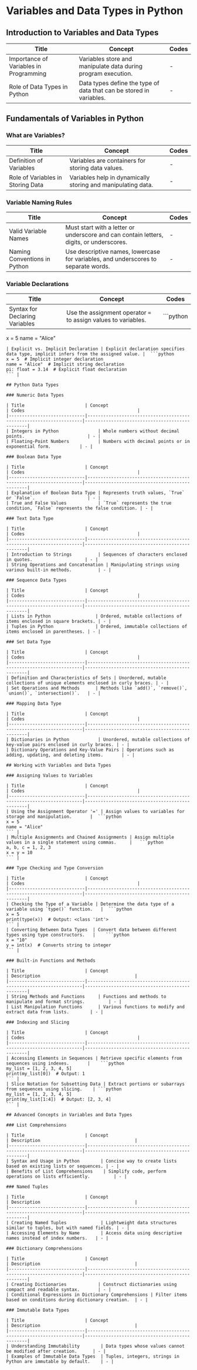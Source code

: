 
# Variables and Data Types in Python

## Introduction to Variables and Data Types

| Title                       | Concept                                                            | Codes                                           |
|-----------------------------|--------------------------------------------------------------------|------------------------------------------------|
| Importance of Variables in Programming      | Variables store and manipulate data during program execution.   | - |
| Role of Data Types in Python               | Data types define the type of data that can be stored in variables. | - |

## Fundamentals of Variables in Python

### What are Variables?

| Title                       | Concept                                                            | Codes                                           |
|-----------------------------|--------------------------------------------------------------------|------------------------------------------------|
| Definition of Variables              | Variables are containers for storing data values.                | - |
| Role of Variables in Storing Data    | Variables help in dynamically storing and manipulating data.    | - |

### Variable Naming Rules

| Title                       | Concept                                                            | Codes                                           |
|-----------------------------|--------------------------------------------------------------------|------------------------------------------------|
| Valid Variable Names           | Must start with a letter or underscore and can contain letters, digits, or underscores. | - |
| Naming Conventions in Python   | Use descriptive names, lowercase for variables, and underscores to separate words. | - |

### Variable Declarations

| Title                       | Concept                                                            | Codes                                           |
|-----------------------------|--------------------------------------------------------------------|------------------------------------------------|
| Syntax for Declaring Variables  | Use the assignment operator `=` to assign values to variables.  |	```python
x = 5
name = "Alice"
``` |
| Explicit vs. Implicit Declaration | Explicit declaration specifies data type, implicit infers from the assigned value. |	```python
x = 5  # Implicit integer declaration
name = "Alice"  # Implicit string declaration
pi: float = 3.14  # Explicit float declaration
``` |

## Python Data Types

### Numeric Data Types

| Title                       | Concept                                                            | Codes                                           |
|-----------------------------|--------------------------------------------------------------------|------------------------------------------------|
| Integers in Python               | Whole numbers without decimal points.                        | - |
| Floating-Point Numbers           | Numbers with decimal points or in exponential form.           | - |

### Boolean Data Type

| Title                       | Concept                                                            | Codes                                           |
|-----------------------------|--------------------------------------------------------------------|------------------------------------------------|
| Explanation of Boolean Data Type | Represents truth values, `True` or `False`.                    | - |
| True and False Values            | `True` represents the true condition, `False` represents the false condition. | - |

### Text Data Type

| Title                       | Concept                                                            | Codes                                           |
|-----------------------------|--------------------------------------------------------------------|------------------------------------------------|
| Introduction to Strings          | Sequences of characters enclosed in quotes.                    | - |
| String Operations and Concatenation | Manipulating strings using various built-in methods.          | - |

### Sequence Data Types

| Title                       | Concept                                                            | Codes                                           |
|-----------------------------|--------------------------------------------------------------------|------------------------------------------------|
| Lists in Python                 | Ordered, mutable collections of items enclosed in square brackets. | - |
| Tuples in Python                | Ordered, immutable collections of items enclosed in parentheses. | - |

### Set Data Type

| Title                       | Concept                                                            | Codes                                           |
|-----------------------------|--------------------------------------------------------------------|------------------------------------------------|
| Definition and Characteristics of Sets | Unordered, mutable collections of unique elements enclosed in curly braces. | - |
| Set Operations and Methods      | Methods like `add()`, `remove()`, `union()`, `intersection()`.   | - |

### Mapping Data Type

| Title                       | Concept                                                            | Codes                                           |
|-----------------------------|--------------------------------------------------------------------|------------------------------------------------|
| Dictionaries in Python           | Unordered, mutable collections of key-value pairs enclosed in curly braces. | - |
| Dictionary Operations and Key-Value Pairs | Operations such as adding, updating, and deleting items.       | - |

## Working with Variables and Data Types

### Assigning Values to Variables

| Title                       | Concept                                                            | Codes                                           |
|-----------------------------|--------------------------------------------------------------------|------------------------------------------------|
| Using the Assignment Operator '=' | Assign values to variables for storage and manipulation.       |	```python
x = 5
name = "Alice"
``` |
| Multiple Assignments and Chained Assignments | Assign multiple values in a single statement using commas.     |	```python
a, b, c = 1, 2, 3
x = y = 10
``` |

### Type Checking and Type Conversion

| Title                       | Concept                                                            | Codes                                           |
|-----------------------------|--------------------------------------------------------------------|------------------------------------------------|
| Checking the Type of a Variable | Determine the data type of a variable using `type()` function.   |	```python
x = 5
print(type(x))  # Output: <class 'int'>
``` |
| Converting Between Data Types  | Convert data between different types using type constructors.   |	```python
x = "10"
y = int(x)  # Converts string to integer
``` |

### Built-in Functions and Methods

| Title                       | Concept                                                            | Description                                    |
|-----------------------------|--------------------------------------------------------------------|------------------------------------------------|
| String Methods and Functions     | Functions and methods to manipulate and format strings.         | - |
| List Manipulation Functions      | Various functions to modify and extract data from lists.        | - |

### Indexing and Slicing

| Title                       | Concept                                                            | Codes                                           |
|-----------------------------|--------------------------------------------------------------------|------------------------------------------------|
| Accessing Elements in Sequences | Retrieve specific elements from sequences using indexes.       |	```python
my_list = [1, 2, 3, 4, 5]
print(my_list[0])  # Output: 1
``` |
| Slice Notation for Subsetting Data | Extract portions or subarrays from sequences using slicing.    |	```python
my_list = [1, 2, 3, 4, 5]
print(my_list[1:4])  # Output: [2, 3, 4]
``` |

## Advanced Concepts in Variables and Data Types

### List Comprehensions

| Title                       | Concept                                                            | Description                                    |
|-----------------------------|--------------------------------------------------------------------|------------------------------------------------|
| Syntax and Usage in Python        | Concise way to create lists based on existing lists or sequences. | - |
| Benefits of List Comprehensions    | Simplify code, perform operations on lists efficiently.         | - |

### Named Tuples

| Title                       | Concept                                                            | Description                                    |
|-----------------------------|--------------------------------------------------------------------|------------------------------------------------|
| Creating Named Tuples             | Lightweight data structures similar to tuples, but with named fields. | - |
| Accessing Elements by Name        | Access data using descriptive names instead of index numbers.   | - |

### Dictionary Comprehensions

| Title                       | Concept                                                            | Description                                    |
|-----------------------------|--------------------------------------------------------------------|------------------------------------------------|
| Creating Dictionaries            | Construct dictionaries using compact and readable syntax.       | - |
| Conditional Expressions in Dictionary Comprehensions | Filter items based on conditions during dictionary creation.  | - |

### Immutable Data Types

| Title                       | Concept                                                            | Description                                    |
|-----------------------------|--------------------------------------------------------------------|------------------------------------------------|
| Understanding Immutability        | Data types whose values cannot be modified after creation.      | - |
| Examples of Immutable Data Types  | Tuples, integers, strings in Python are immutable by default.    | - |